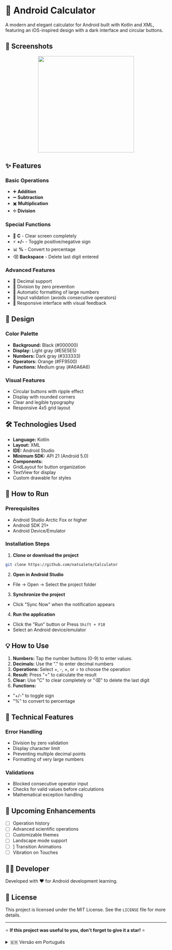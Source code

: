 # 🧮 Android Calculator

A modern and elegant calculator for Android built with Kotlin and XML, featuring an iOS-inspired design with a dark interface and circular buttons.

## 📱 Screenshots

<div align="center">
<img src="https://github.com/user-attachments/assets/3658e1fb-5e24-498f-9719-ef30588e6576" width="300" />
</div>

## ✨ Features

### Basic Operations
- ➕ **Addition**
- ➖ **Subtraction**
- ✖️ **Multiplication**
- ➗ **Division**

### Special Functions
- 🔄 **C** - Clear screen completely
- ⚡ **+/-** - Toggle positive/negative sign
- 📊 **%** - Convert to percentage
- ⌫ **Backspace** - Delete last digit entered

### Advanced Features
- 🔢 Decimal support
- 🚫 Division by zero prevention
- 📏 Automatic formatting of large numbers
- 🎯 Input validation (avoids consecutive operators)
- 📱 Responsive interface with visual feedback

## 🎨 Design

### Color Palette
- **Background:** Black (#000000)
- **Display:** Light gray (#E5E5E5)
- **Numbers:** Dark gray (#333333)
- **Operators:** Orange (#FF9500)
- **Functions:** Medium gray (#A6A6A6)

### Visual Features
- Circular buttons with ripple effect
- Display with rounded corners
- Clear and legible typography
- Responsive 4x5 grid layout

## 🛠️ Technologies Used

- **Language:** Kotlin
- **Layout:** XML
- **IDE:** Android Studio
- **Minimum SDK:** API 21 (Android 5.0)
- **Components:**
- GridLayout for button organization
- TextView for display
- Custom drawable for styles

## 🚀 How to Run

### Prerequisites
- Android Studio Arctic Fox or higher
- Android SDK 21+
- Android Device/Emulator

### Installation Steps

1. **Clone or download the project**
```bash
git clone https://github.com/natsalete/Calculator
```

2. **Open in Android Studio**
- File → Open → Select the project folder

3. **Synchronize the project**
- Click "Sync Now" when the notification appears

4. **Run the application**
- Click the "Run" button or Press `Shift + F10`
- Select an Android device/emulator

## 💡 How to Use

1. **Numbers:** Tap the number buttons (0-9) to enter values.
2. **Decimals:** Use the "." to enter decimal numbers
3. **Operations:** Select +, -, ×, or ÷ to choose the operation
4. **Result:** Press "=" to calculate the result
5. **Clear:** Use "C" to clear completely or "⌫" to delete the last digit
6. **Functions:**
- "+/-" to toggle sign
- "%" to convert to percentage

## 🔧 Technical Features

### Error Handling
- Division by zero validation
- Display character limit
- Preventing multiple decimal points
- Formatting of very large numbers

### Validations
- Blocked consecutive operator input
- Checks for valid values ​​before calculations
- Mathematical exception handling

## 🎯 Upcoming Enhancements

- [ ] Operation history
- [ ] Advanced scientific operations
- [ ] Customizable themes
- [ ] Landscape mode support
- [ ] ] Transition Animations
- [ ] Vibration on Touches

## 👨‍💻 Developer

Developed with ❤️ for Android development learning.

## 📄 License

This project is licensed under the MIT License. See the `LICENSE` file for more details.

---

⭐ **If this project was useful to you, don't forget to give it a star!** ⭐

<details>
<summary>🇧🇷 Versão em Português</summary>

# 🧮 Calculadora Android

Uma calculadora moderna e elegante para Android desenvolvida com **Kotlin** e **XML**, apresentando um design inspirado no iOS com interface escura e botões circulares.

## 📱 Screenshots

<div align="center">
  <img src="https://github.com/user-attachments/assets/3658e1fb-5e24-498f-9719-ef30588e6576" width="300" />
</div>

## ✨ Funcionalidades

### Operações Básicas
- ➕ **Adição**
- ➖ **Subtração** 
- ✖️ **Multiplicação**
- ➗ **Divisão**

### Funções Especiais
- 🔄 **C** - Limpar tela completamente
- ⚡ **+/-** - Alternar sinal positivo/negativo
- 📊 **%** - Converter para porcentagem
- ⌫ **Backspace** - Apagar último dígito inserido

### Recursos Avançados
- 🔢 Suporte a números decimais
- 🚫 Prevenção contra divisão por zero
- 📏 Formatação automática de números grandes
- 🎯 Validação de entrada (evita operadores consecutivos)
- 📱 Interface responsiva com feedback visual

## 🎨 Design

### Paleta de Cores
- **Fundo:** Preto (#000000)
- **Display:** Cinza claro (#E5E5E5)
- **Números:** Cinza escuro (#333333)
- **Operadores:** Laranja (#FF9500)
- **Funções:** Cinza médio (#A6A6A6)

### Características Visuais
- Botões circulares com efeito ripple
- Display com cantos arredondados
- Tipografia clara e legível
- Layout responsivo em grid 4x5

## 🛠️ Tecnologias Utilizadas

- **Linguagem:** Kotlin
- **Layout:** XML
- **IDE:** Android Studio
- **SDK Mínimo:** API 21 (Android 5.0)
- **Componentes:** 
  - GridLayout para organização dos botões
  - TextView para display
  - Drawable personalizados para estilos


## 🚀 Como Executar

### Pré-requisitos
- Android Studio Arctic Fox ou superior
- SDK Android 21+
- Dispositivo/Emulador Android

### Passos para Instalação

1. **Clone ou baixe o projeto**
   ```bash
   git clone https://github.com/natsalete/Calculator
   ```

2. **Abra no Android Studio**
   - File → Open → Selecione a pasta do projeto

3. **Sincronize o projeto**
   - Clique em "Sync Now" quando aparecer a notificação

4. **Execute a aplicação**
   - Clique no botão "Run" ou pressione `Shift + F10`
   - Selecione um dispositivo/emulador Android

## 💡 Como Usar

1. **Números:** Toque nos botões numéricos (0-9) para inserir valores
2. **Decimais:** Use o botão "." para inserir números decimais
3. **Operações:** Selecione +, -, ×, ou ÷ para escolher a operação
4. **Resultado:** Pressione "=" para calcular o resultado
5. **Limpar:** Use "C" para limpar completamente ou "⌫" para apagar o último dígito
6. **Funções:** 
   - "+/-" para alternar sinal
   - "%" para converter em porcentagem

## 🔧 Recursos Técnicos

### Tratamento de Erros
- Validação de divisão por zero
- Limite de caracteres no display
- Prevenção de múltiplos pontos decimais
- Formatação de números muito grandes

### Validações
- Entrada de operadores consecutivos bloqueada
- Verificação de valores válidos antes dos cálculos
- Tratamento de exceções matemáticas

## 🎯 Próximas Melhorias

- [ ] Histórico de operações
- [ ] Operações científicas avançadas
- [ ] Temas personalizáveis
- [ ] Suporte a modo paisagem
- [ ] Animações de transição
- [ ] Vibração nos toques

## 👨‍💻 Desenvolvedor

Desenvolvido com ❤️ para aprendizado de desenvolvimento Android.

## 📄 Licença

Este projeto está sob a licença MIT. Veja o arquivo `LICENSE` para mais detalhes.

---

⭐ **Se este projeto foi útil para você, não esqueça de dar uma estrela!** ⭐
